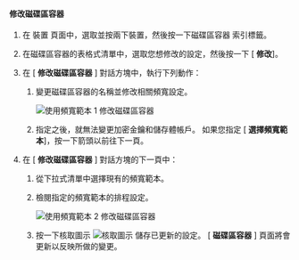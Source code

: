 <!--author=SharS last changed: 1/7/2016-->

#### <a name="to-modify-a-volume-container"></a>修改磁碟區容器
1. 在 裝置 頁面中，選取並按兩下裝置，然後按一下磁碟區容器 索引標籤。
2. 在磁碟區容器的表格式清單中，選取您想修改的設定，然後按一下 [ **修改**]。
3. 在 [ **修改磁碟區容器** ] 對話方塊中，執行下列動作：
   
   1. 變更磁碟區容器的名稱並修改相關頻寬設定。 
      
       ![使用頻寬範本 1 修改磁碟區容器](./media/storsimple-modify-volume-container/HCS_ModifyVCBT1-include.png)
   2. 指定之後，就無法變更加密金鑰和儲存體帳戶。 如果您指定 [ **選擇頻寬範本**]，按一下箭頭以前往下一頁。
4. 在 [ **修改磁碟區容器** ] 對話方塊的下一頁中：
   
   1. 從下拉式清單中選擇現有的頻寬範本。
   2. 檢閱指定的頻寬範本的排程設定。
      
       ![使用頻寬範本 2 修改磁碟區容器](./media/storsimple-modify-volume-container/HCS_ModifyVCBT2-include.png)
   3. 按一下核取圖示 ![核取圖示](./media/storsimple-modify-volume-container/HCS_CheckIcon-include.png) 儲存已更新的設定。 [ **磁碟區容器** ] 頁面將會更新以反映所做的變更。

